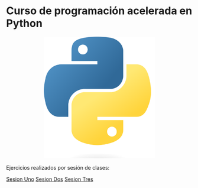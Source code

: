 # Curso de programación acelerada en Python
<p align="center">
<img src="python.png" width="300">
</p>
Ejercicios realizados por sesión de clases:

[Sesion Uno](/sesion1/README.md)
[Sesion Dos](/sesion2/README.md)
[Sesion Tres](/sesion3/README.md)
